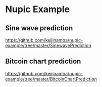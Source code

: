 # Nupic Example

## Sine wave prediction
https://github.com/keijinamba/nupic-example/tree/master/SinewavePrediction

## Bitcoin chart prediction
https://github.com/keijinamba/nupic-example/tree/master/BitcoinChartPrediction